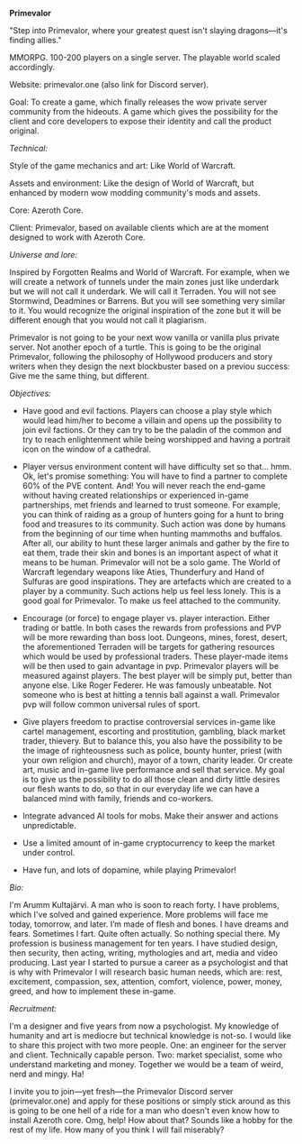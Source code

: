 **Primevalor**

"Step into Primevalor, where your greatest quest isn't slaying dragons—it's finding allies."

MMORPG. 100-200 players on a single server. The playable world scaled accordingly.

Website: primevalor.one (also link for Discord server).

Goal: To create a game, which finally releases the wow private server community from the hideouts. A game which gives the possibility for the client and core developers to expose their identity and call the product original.

*Technical:*

Style of the game mechanics and art: Like World of Warcraft.

Assets and environment: Like the design of World of Warcraft, but enhanced by modern wow modding community's mods and assets.

Core: Azeroth Core. 

Client: Primevalor, based on available clients which are at the moment designed to work with Azeroth Core.

*Universe and lore:*

Inspired by Forgotten Realms and World of Warcraft. For example, when we will create a network of tunnels under the main zones just like underdark but we will not call it underdark. We will call it Terraden. You will not see Stormwind, Deadmines or Barrens. But you will see something very similar to it. You would recognize the original inspiration of the zone but it will be different enough that you would not call it plagiarism.

Primevalor is not going to be your next wow vanilla or vanilla plus private server. Not another epoch of a turtle. This is going to be the original Primevalor, following the philosophy of Hollywood producers and story writers when they design the next blockbuster based on a previou success: Give me the same thing, but different.

*Objectives:*

- Have good and evil factions. Players can choose a play style which would lead him/her to become a villain and opens up the possibility to join evil factions. Or they can try to be the paladin of the common and try to reach enlightenment while being worshipped and having a portrait icon on the window of a cathedral.

- Player versus environment content will have difficulty set so that… hmm. Ok, let's promise something: You will have to find a partner to complete 60% of the PVE content. And! You will never reach the end-game without having created relationships or experienced in-game partnerships, met friends and learned to trust someone. For example, you can think of raiding as a group of hunters going for a hunt to bring food and treasures to its community. Such action was done by humans from the beginning of our time when hunting mammoths and buffalos. After all, our ability to hunt these larger animals and gather by the fire to eat them, trade their skin and bones is an important aspect of what it means to be human. Primevalor will not be a solo game. The World of Warcraft legendary weapons like Aties, Thunderfury and Hand of Sulfuras are good inspirations. They are artefacts which are created to a player by a community. Such actions help us feel less lonely. This is a good goal for Primevalor. To make us feel attached to the community.

- Encourage (or force) to engage player vs. player interaction. Either trading or battle. In both cases the rewards from professions and PVP will be more rewarding than boss loot. Dungeons, mines, forest, desert, the aforementioned Terraden will be targets for gathering resources which would be used by professional traders. These player-made items will be then used to gain advantage in pvp. Primevalor players will be measured against players. The best player will be simply put, better than anyone else. Like Roger Federer. He was famously unbeatable. Not someone who is best at hitting a tennis ball against a wall. Primevalor pvp will follow common universal rules of sport.

- Give players freedom to practise controversial services in-game like cartel management, escorting and prostitution, gambling, black market trader, thievery. But to balance this, you also have the possibility to be the image of righteousness such as police, bounty hunter, priest (with your own religion and church), mayor of a town, charity leader. Or create art, music and in-game live performance and sell that service. My goal is to give us the possibility to do all those clean and dirty little desires our flesh wants to do, so that in our everyday life we can have a balanced mind with family, friends and co-workers.

- Integrate advanced AI tools for mobs. Make their answer and actions unpredictable.

- Use a limited amount of in-game cryptocurrency to keep the market under control. 

- Have fun, and lots of dopamine, while playing Primevalor!

*Bio:*

I'm Arumm Kultajärvi. A man who is soon to reach forty. I have problems, which I've solved and gained experience. More problems will face me today, tomorrow, and later. I’m made of flesh and bones. I have dreams and fears. Sometimes I fart. Quite often actually. So nothing special there. My profession is business management for ten years. I have studied design, then security, then acting, writing, mythologies and art, media and video producing. Last year I started to pursue a career as a psychologist and that is why with Primevalor I will research basic human needs, which are: rest, excitement, compassion, sex, attention, comfort, violence, power, money, greed, and how to implement these in-game.

*Recruitment:*

I'm a designer and five years from now a psychologist. My knowledge of humanity and art is mediocre but technical knowledge is not-so. I would like to share this project with two more people. One: an engineer for the server and client. Technically capable person. Two: market specialist, some who understand marketing and money. Together we would be a team of weird, nerd and mingy. Ha! 

I invite you to join—yet fresh—the Primevalor Discord server (primevalor.one) and apply for these positions or simply stick around as this is going to be one hell of a ride for a man who doesn't even know how to install Azeroth core. Omg, help!
How about that? Sounds like a hobby for the rest of my life. How many of you think I will fail miserably?
